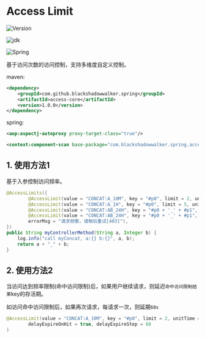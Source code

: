# Access Limit

![Version](https://img.shields.io/badge/Version-1.0_SNAPSHOT-blue.svg)

![jdk    ](https://img.shields.io/badge/Jdk-1.7+-blue.svg)

![Spring ](https://img.shields.io/badge/Spring-4.2.6.RELEASE-blue.svg)

基于访问次数的访问控制，支持多维度自定义控制。

maven:
```xml
<dependency>
    <groupId>com.github.blackshadowwalker.spring</groupId>
    <artifactId>access-core</artifactId>
    <version>1.0.0</version>
</dependency>
```

spring:
```xml
<aop:aspectj-autoproxy proxy-target-class="true"/>

<context:component-scan base-package="com.blackshadowwalker.spring.access"/>
```

## 1. 使用方法1

基于入参控制访问频率。

```java
@AccessLimits({
        @AccessLimit(value = "CONCAT:A_10M", key = "#p0", limit = 2, unitTime = 600, errorMsg = "请求频繁，请10分钟后重试"),
        @AccessLimit(value = "CONCAT:A_1H", key = "#p0", limit = 5, unitTime = 3600, errorMsg = "请求频繁，请1小时后重试"),
        @AccessLimit(value = "CONCAT:AB_24H", key = "#p0 + '_' + #p1", limit = 10, unitTime = 3600 * 24, errorMsg = "请求频繁，请稍后重试[403]"),
        @AccessLimit(value = "CONCAT:AB_24H", key = "#p0 + '_' + #p1", limit = 10, unitTime = 3600 * 24,
        errorMsg = "请求频繁，请稍后重试[403]"),
})
public String myControllerMethod(String a, Integer b) {
    log.info("call myConcat, a:{} b:{}", a, b);
    return a + "_" + b;
}
```

## 2. 使用方法2

当访问达到频率限制(命中访问限制)后，如果用户继续请求，则延迟`命中访问限制结果`key的存活期。

如访问命中访问限制后，如果再次请求，每请求一次，则延期`60s`

```java
@AccessLimit(value = "CONCAT:A_10M", key = "#p0", limit = 2, unitTime = 600, errorMsg = "请求频繁，请10分钟后重试",
        delayExpireOnHit = true, delayExpireStep = 60
)
```


